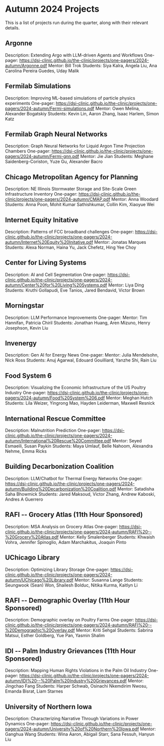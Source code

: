 # Autumn 2024 Projects
This is a list of projects run during the quarter, along with their relevant details.
## Argonne
Description: Extending Argo with LLM-driven Agents and Workflows
One-pager: https://dsi-clinic.github.io/the-clinic/projects/one-pagers/2024-autumn/Argonne.pdf
Mentor: Bill Trok
Students: Siya Kalra, Angela Liu, Ana Carolina Pereira Guedes, Uday Malik

## Fermilab Simulations
Description: Improving ML-based simulations of particle physics experiments
One-pager: https://dsi-clinic.github.io/the-clinic/projects/one-pagers/2024-autumn/Fermi-simulations.pdf
Mentor: Owen Melina, Alexander Bogatskiy
Students: Kevin Lin, Aaron Zhang, Isaac Harlem, Simon Katz

## Fermilab Graph Neural Networks
Description: Graph Neural Networks for Liquid Argon Time Projection Chambers
One-pager: https://dsi-clinic.github.io/the-clinic/projects/one-pagers/2024-autumn/Fermi-gnn.pdf
Mentor: Jie Jian
Students: Meghane Saidenberg-Coriston, Yuze Gu, Alexander Bacro

## Chicago Metropolitan Agency for Planning
Description: NE Illinois Stormwater Storage and Site-Scale Green Infrastructure Inventory
One-pager: https://dsi-clinic.github.io/the-clinic/projects/one-pagers/2024-autumn/CMAP.pdf
Mentor: Anna Woodard
Students: Anna Poon, Mohit Kumar Sathishkumar, Collin Kim, Xiaoyue Wei

## Internet Equity Initative
Description: Patterns of FCC broadband challenges
One-pager: https://dsi-clinic.github.io/the-clinic/projects/one-pagers/2024-autumn/Internet%20Equity%20Initative.pdf
Mentor: Jonatas Marques
Students: Alexa Norman, Haina Yu, Jack Chefetz, Hing Yee Choy

## Center for Living Systems
Description: AI and Cell Segmentation
One-pager: https://dsi-clinic.github.io/the-clinic/projects/one-pagers/2024-autumn/Center%20for%20Living%20Systems.pdf
Mentor: Liya Ding
Students: Kruthi Gollapudi, Eve Tanios, Jared Bendavid, Victor Brown

## Morningstar
Description: LLM Performance Improvements
One-pager: 
Mentor: Tim Hannifan, Patricia Chiril
Students: Jonathan Huang, Aren Mizuno, Henry Josephson, Kevin Liu

## Invenergy
Description: Gen AI for Energy News
One-pager: 
Mentor: Julia Mendelsohn, Nick Ross
Students: Anuj Agarwal, Edouard Gouilliard, Yanzhe Shi, Rain Liu

## Food System 6
Description: Visualizing the Economic Infrastructure of the US Poultry Industry
One-pager: https://dsi-clinic.github.io/the-clinic/projects/one-pagers/2024-autumn/Food%20System%206.pdf
Mentor: Meghan Hutch
Students: Lila Weizer, Yingrong Mao, Hayden Leiderman, Maxwell Resnick

## International Rescue Committee
Description: Malnutrition Prediction
One-pager: https://dsi-clinic.github.io/the-clinic/projects/one-pagers/2024-autumn/International%20Rescue%20Committee.pdf
Mentor: Seyed Esmaeili, Susan Paykin
Students: Maya Umlauf, Belle Nahoom, Alexandra Nehme, Emma Ricks

## Building Decarbonization Coalition
Description: LLM/Chatbot for Thermal Energy Networks
One-pager: https://dsi-clinic.github.io/the-clinic/projects/one-pagers/2024-autumn/Building%20Decarbonization%20Coalition.pdf
Mentor: Satadisha Saha Bhowmick
Students: Jared Maksoud, Victor Zhang, Andrew Kaboski, Andres A Guerrero

## RAFI -- Grocery Atlas (11th Hour Sponsored)
Description: MSA Analysis on Grocery Atlas
One-pager: https://dsi-clinic.github.io/the-clinic/projects/one-pagers/2024-autumn/RAFI%20--%20Grocery%20Atlas.pdf
Mentor: Kelly Smalenberger
Students: Khwaish Vohra, Jennifer Spinoglio, Adam Marchakitus, Joaquin Pinto

## UChicago Library
Description: Optimizing Library Storage
One-pager: https://dsi-clinic.github.io/the-clinic/projects/one-pagers/2024-autumn/UChicago%20Library.pdf
Mentor: Susanna Lange
Students: Seungwook (Sean) Won, Shailesh Bolduc, Nitika Kurma, Kaitlyn Li

## RAFI -- Demographic Overlay (11th Hour Sponsored)
Description: Demographic overlay on Poultry Farms
One-pager: https://dsi-clinic.github.io/the-clinic/projects/one-pagers/2024-autumn/RAFI%20--%20Demographic%20Overlay.pdf
Mentor: Kriti Sehgal
Students: Sabrina Matsui, Esther Goldberg, Yue Pan, Yasmin Shalim

## IDI -- Palm Industry Grievances (11th Hour Sponsored)
Description: Mapping Human Rights Violations in the Palm Oil Industry
One-pager: https://dsi-clinic.github.io/the-clinic/projects/one-pagers/2024-autumn/IDI%20--%20Palm%20Industry%20Grievances.pdf
Mentor: Jingchao Fang
Students: Harper Schwab, Osinachi Nkemdirim Nwosu, Emanda Bisrat, Liam Starnes

## University of Northern Iowa
Description: Characterizing Narrative Through Variations in Power Dynamics
One-pager: https://dsi-clinic.github.io/the-clinic/projects/one-pagers/2024-autumn/University%20of%20Northern%20Iowa.pdf
Mentor: Ganghua Wang
Students: Wina Aaron, Abigail Starr, Sana Fessuh, Hanyun Liu

